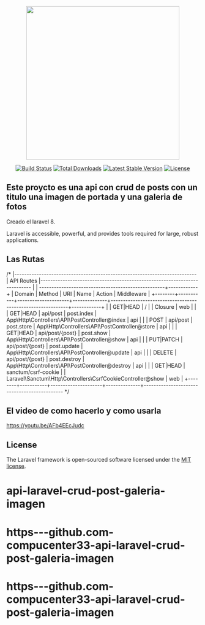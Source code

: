 <p align="center"><a href="https://laravel.com" target="_blank"><img src="https://raw.githubusercontent.com/laravel/art/master/logo-lockup/5%20SVG/2%20CMYK/1%20Full%20Color/laravel-logolockup-cmyk-red.svg" width="400"></a></p>

<p align="center">
<a href="https://travis-ci.org/laravel/framework"><img src="https://travis-ci.org/laravel/framework.svg" alt="Build Status"></a>
<a href="https://packagist.org/packages/laravel/framework"><img src="https://img.shields.io/packagist/dt/laravel/framework" alt="Total Downloads"></a>
<a href="https://packagist.org/packages/laravel/framework"><img src="https://img.shields.io/packagist/v/laravel/framework" alt="Latest Stable Version"></a>
<a href="https://packagist.org/packages/laravel/framework"><img src="https://img.shields.io/packagist/l/laravel/framework" alt="License"></a>
</p>

## Este proycto es una api con crud de posts con un titulo una imagen de portada y una galeria de fotos

Creado el laravel 8.


Laravel is accessible, powerful, and provides tools required for large, robust applications.

## Las Rutas
/*
|--------------------------------------------------------------------------
| API Routes
|--------------------------------------------------------------------------
|
| ---------------------------------------------------+------------+
| Domain | Method    | URI                 | Name         | Action                                                     | Middleware |
+--------+-----------+---------------------+--------------+------------------------------------------------------------+------------+
|        | GET|HEAD  | /                   |              | Closure                                                    | web        |
|        | GET|HEAD  | api/post            | post.index   | App\Http\Controllers\API\PostController@index              | api        |
|        | POST      | api/post            | post.store   | App\Http\Controllers\API\PostController@store              | api        |
|        | GET|HEAD  | api/post/{post}     | post.show    | App\Http\Controllers\API\PostController@show               | api        |
|        | PUT|PATCH | api/post/{post}     | post.update  | App\Http\Controllers\API\PostController@update             | api        |
|        | DELETE    | api/post/{post}     | post.destroy | App\Http\Controllers\API\PostController@destroy            | api        |
|        | GET|HEAD  | sanctum/csrf-cookie |              | Laravel\Sanctum\Http\Controllers\CsrfCookieController@show | web        |
+--------+-----------+---------------------+--------------+---------------------------------------------
*/

## El video de como hacerlo y como usarla 
https://youtu.be/AFb4EEcJudc


## License

The Laravel framework is open-sourced software licensed under the [MIT license](https://opensource.org/licenses/MIT).
# api-laravel-crud-post-galeria-imagen
# https---github.com-compucenter33-api-laravel-crud-post-galeria-imagen
# https---github.com-compucenter33-api-laravel-crud-post-galeria-imagen
